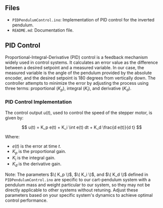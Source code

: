 ## Files

- `PIDPendulumControl.ino`: Implementation of PID control for the inverted pendulum.
- `README.md`: Documentation file.
  
## PID Control

Proportional-Integral-Derivative (PID) control is a feedback mechanism widely used in control systems. It calculates an error value as the difference between a desired setpoint and a measured variable. In our case, the measured variable is the angle of the pendulum provided by the absolute encoder, and the desired setpoint is 180 degrees from vertically down. The controller attempts to minimize the error by adjusting the process using three terms: proportional $(K_p)$, integral $(K_i)$, and derivative $(K_d)$.

### PID Control Implementation 

The control output $u(t)$, used to control the speed of the stepper motor, is given by:

$$ u(t) = K_p e(t) + K_i \int e(t)  dt + K_d \frac{d e(t)}{d t} $$

Where:
- $e(t)$ is the error at time $t$.
- $K_p$ is the proportional gain.
- $K_i$ is the integral gain.
- $K_d$ is the derivative gain.
  
Note: The parameters $\( K_p \)$, $\( K_i \)$, and $\( K_d \)$ defined in `PIDPendulumControl.ino` are specific to our cart-pendulum system with a pendulum mass and weight particular to our system, so they may not be directly applicable to other systems without retuning. Adjust these parameters based on your specific system's dynamics to achieve optimal control performance.
